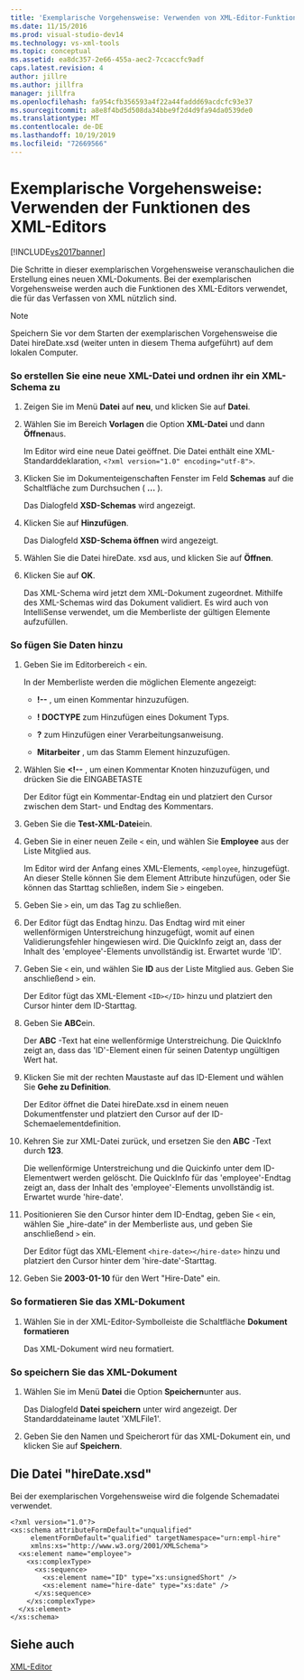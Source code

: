 ```yaml
---
title: 'Exemplarische Vorgehensweise: Verwenden von XML-Editor-Funktionen Microsoft-Dokumentation'
ms.date: 11/15/2016
ms.prod: visual-studio-dev14
ms.technology: vs-xml-tools
ms.topic: conceptual
ms.assetid: ea8dc357-2e66-455a-aec2-7ccaccfc9adf
caps.latest.revision: 4
author: jillre
ms.author: jillfra
manager: jillfra
ms.openlocfilehash: fa954cfb356593a4f22a44faddd69acdcfc93e37
ms.sourcegitcommit: a8e8f4bd5d508da34bbe9f2d4d9fa94da0539de0
ms.translationtype: MT
ms.contentlocale: de-DE
ms.lasthandoff: 10/19/2019
ms.locfileid: "72669566"
---
```

# <a name="walkthrough-using-xml-editor-features"></a>Exemplarische Vorgehensweise: Verwenden der Funktionen des XML-Editors
[!INCLUDE[vs2017banner](../includes/vs2017banner.md)]

Die Schritte in dieser exemplarischen Vorgehensweise veranschaulichen die Erstellung eines neuen XML-Dokuments. Bei der exemplarischen Vorgehensweise werden auch die Funktionen des XML-Editors verwendet, die für das Verfassen von XML nützlich sind.

> [!NOTE]
> Speichern Sie vor dem Starten der exemplarischen Vorgehensweise die Datei hireDate.xsd (weiter unten in diesem Thema aufgeführt) auf dem lokalen Computer.

### <a name="to-create-a-new-xml-file-and-associate-it-with-an-xml-schema"></a>So erstellen Sie eine neue XML-Datei und ordnen ihr ein XML-Schema zu

1. Zeigen Sie im Menü **Datei** auf **neu**, und klicken Sie auf **Datei**.

2. Wählen Sie im Bereich **Vorlagen** die Option **XML-Datei** und dann **Öffnen**aus.

     Im Editor wird eine neue Datei geöffnet. Die Datei enthält eine XML-Standarddeklaration, `<?xml version="1.0" encoding="utf-8">`.

3. Klicken Sie im Dokumenteigenschaften Fenster im Feld **Schemas** auf die Schaltfläche zum Durchsuchen ( **...** ).

     Das Dialogfeld **XSD-Schemas** wird angezeigt.

4. Klicken Sie auf **Hinzufügen**.

     Das Dialogfeld **XSD-Schema öffnen** wird angezeigt.

5. Wählen Sie die Datei hireDate. xsd aus, und klicken Sie auf **Öffnen**.

6. Klicken Sie auf **OK**.

     Das XML-Schema wird jetzt dem XML-Dokument zugeordnet. Mithilfe des XML-Schemas wird das Dokument validiert. Es wird auch von IntelliSense verwendet, um die Memberliste der gültigen Elemente aufzufüllen.

### <a name="to-add-data"></a>So fügen Sie Daten hinzu

1. Geben Sie im Editorbereich `<` ein.

     In der Memberliste werden die möglichen Elemente angezeigt:

    - **!--** , um einen Kommentar hinzuzufügen.

    - **! DOCTYPE** zum Hinzufügen eines Dokument Typs.

    - **?** zum Hinzufügen einer Verarbeitungsanweisung.

    - **Mitarbeiter** , um das Stamm Element hinzuzufügen.

2. Wählen Sie **\<!--** , um einen Kommentar Knoten hinzuzufügen, und drücken Sie die EINGABETASTE

     Der Editor fügt ein Kommentar-Endtag ein und platziert den Cursor zwischen dem Start- und Endtag des Kommentars.

3. Geben Sie die **Test-XML-Datei**ein.

4. Geben Sie in einer neuen Zeile `<` ein, und wählen Sie **Employee** aus der Liste Mitglied aus.

     Im Editor wird der Anfang eines XML-Elements, `<employee`, hinzugefügt. An dieser Stelle können Sie dem Element Attribute hinzufügen, oder Sie können das Starttag schließen, indem Sie `>` eingeben.

5. Geben Sie `>` ein, um das Tag zu schließen.

6. Der Editor fügt das Endtag hinzu. Das Endtag wird mit einer wellenförmigen Unterstreichung hinzugefügt, womit auf einen Validierungsfehler hingewiesen wird. Die QuickInfo zeigt an, dass der Inhalt des 'employee'-Elements unvollständig ist. Erwartet wurde 'ID'.

7. Geben Sie `<` ein, und wählen Sie **ID** aus der Liste Mitglied aus. Geben Sie anschließend `>` ein.

     Der Editor fügt das XML-Element `<ID></ID>` hinzu und platziert den Cursor hinter dem ID-Starttag.

8. Geben Sie **ABC**ein.

     Der **ABC** -Text hat eine wellenförmige Unterstreichung. Die QuickInfo zeigt an, dass das 'ID'-Element einen für seinen Datentyp ungültigen Wert hat.

9. Klicken Sie mit der rechten Maustaste auf das ID-Element und wählen Sie **Gehe zu Definition**.

     Der Editor öffnet die Datei hireDate.xsd in einem neuen Dokumentfenster und platziert den Cursor auf der ID-Schemaelementdefinition.

10. Kehren Sie zur XML-Datei zurück, und ersetzen Sie den **ABC** -Text durch **123**.

     Die wellenförmige Unterstreichung und die Quickinfo unter dem ID-Elementwert werden gelöscht. Die QuickInfo für das 'employee'-Endtag zeigt an, dass der Inhalt des 'employee'-Elements unvollständig ist. Erwartet wurde 'hire-date'.

11. Positionieren Sie den Cursor hinter dem ID-Endtag, geben Sie `<` ein, wählen Sie „hire-date“ in der Memberliste aus, und geben Sie anschließend `>` ein.

     Der Editor fügt das XML-Element `<hire-date></hire-date>` hinzu und platziert den Cursor hinter dem 'hire-date'-Starttag.

12. Geben Sie **2003-01-10** für den Wert "Hire-Date" ein.

### <a name="to-format-the-xml-document"></a>So formatieren Sie das XML-Dokument

1. Wählen Sie in der XML-Editor-Symbolleiste die Schaltfläche **Dokument formatieren**

     Das XML-Dokument wird neu formatiert.

### <a name="to-save-the-xml-document"></a>So speichern Sie das XML-Dokument

1. Wählen Sie im Menü **Datei** die Option **Speichern**unter aus.

     Das Dialogfeld **Datei speichern** unter wird angezeigt. Der Standarddateiname lautet 'XMLFile1'.

2. Geben Sie den Namen und Speicherort für das XML-Dokument ein, und klicken Sie auf **Speichern**.

## <a name="hiredatexsd-file"></a>Die Datei "hireDate.xsd"
 Bei der exemplarischen Vorgehensweise wird die folgende Schemadatei verwendet.

```
<?xml version="1.0"?>
<xs:schema attributeFormDefault="unqualified"
     elementFormDefault="qualified" targetNamespace="urn:empl-hire"
     xmlns:xs="http://www.w3.org/2001/XMLSchema">
  <xs:element name="employee">
    <xs:complexType>
      <xs:sequence>
        <xs:element name="ID" type="xs:unsignedShort" />
        <xs:element name="hire-date" type="xs:date" />
      </xs:sequence>
    </xs:complexType>
  </xs:element>
</xs:schema>
```

## <a name="see-also"></a>Siehe auch
 [XML-Editor](../xml-tools/xml-editor.md)
